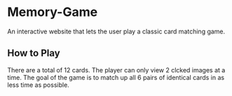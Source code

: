 # Memory-Game
An interactive website that lets the user play a classic card matching game.

## How to Play

There are a total of 12 cards. The player can only view 2 clcked images at a time. The goal of the game is to match up all 6 pairs of identical cards in as less time as possible.

